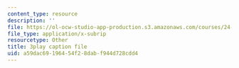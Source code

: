```yaml
---
content_type: resource
description: ''
file: https://ol-ocw-studio-app-production.s3.amazonaws.com/courses/24-912-black-matters-introduction-to-black-studies-spring-2017/a59dac69196454f28dabf944d728cdd4_aSk7YbhON_0.vtt
file_type: application/x-subrip
resourcetype: Other
title: 3play caption file
uid: a59dac69-1964-54f2-8dab-f944d728cdd4
---
```

